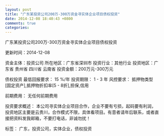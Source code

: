 ```yaml
---
layout: post
title: "广东某投资公司200万-300万资金寻实体企业项目债权投资"
date: 2014-12-08 18:40:43 +0800
comments: true
categories: 
---
```

广东某投资公司200万-300万资金寻实体企业项目债权投资



更新时间：2014-12-08

资金主体：投资公司
所在地区：广东省深圳市
投资行业：其他行业
投资地区：广东省 贵州省 四川省 云南省
投资金额：200万元-300万元

债权投资
最低回报要求：
                            15 %/年
                                                                                投资期限：
                            1 - 3 年
                                                                                                                                        风控要求：
                            抵押物类型[固定资产],抵押物折扣率[5 - 8折],担保,信用

前期费用：
无任何前期费用

投资要求概述：
本公司寻实体企业项目合作，企业不要有亏损，起码要有利润，投资地区主要是云贵川，合作模式不限，具体看项目。有意者请年后联系，或者直接把资料发我邮箱，不要打电话，非诚勿扰！

标签：
广东，投资公司，实体企业，债权投资

